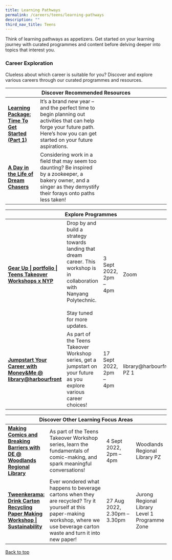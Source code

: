 ```yaml
---
title: Learning Pathways
permalink: /careers/teens/learning-pathways
description: ""
third_nav_title: Teens
---
```

Think of learning pathways as appetizers. Get started on your learning journey with curated programmes and content before delving deeper into topics that interest you.

<h3><b>Career Exploration</b></h3>
Clueless about which career is suitable for you? Discover and explore various careers through our curated programmes and resources.

<div class="horizontal-scroll margin--bottom--lg">
  <table class="generic-table">
    <thead>
      <tr>
        <th colspan="4" class="is-uppercase has-weight-normal">Discover Recommended Resources</th>
      </tr>
    </thead>
    <tbody>
      <tr>
        <td style="width: 20%;"><a href="/careers/teens/content"  target="_blank"><b>Learning Package: Time To Get Started (Part 1)</b></a></td>
        <td style="width: 40%;">It’s a brand new year – and the perfect time to begin planning out activities that can help forge your future path. Here’s how you can get started on your future aspirations.</td>
        <td style="width: 20%;"> </td>
        <td style="width: 20%;"> </td>
      </tr>
      <tr>
        <td><a href="/careers/teens/content" target="_blank"><b>A Day in the Life of Dream Chasers</b></a></td>
        <td>Considering work in a field that may seem too daunting? Be inspired by a zookeeper, a bakery owner, and a singer as they demystify their forays onto paths less taken!</td>
        <td></td>
        <td></td>
      </tr>
    </tbody>
  </table>
</div>

<div class="horizontal-scroll margin--bottom--lg">
  <table class="generic-table">
    <thead>
      <tr>
        <th colspan="4" class="is-uppercase has-weight-normal ">Explore Programmes</th>
      </tr>
    </thead>
    <tbody>
			<tr>
         <td style="width: 20%;"><a href="https://go.gov.sg/golibrary" target="_blank"><b>Gear Up | portfolio | Teens Takeover Workshops x NYP
</b></a></td>
        <td style="width: 40%;">Drop by and build a strategy towards landing that dream career. This workshop is in collaboration with Nanyang Polytechnic.<br><br>Stay tuned for more updates.</td>
       <td> 3 Sept 2022,<br>2pm – 4pm</td>
        <td> Zoom</td>
			</tr>
						<tr>
         <td style="width: 20%;"><a href="https://go.gov.sg/golibrary" target="_blank"><b>Jumpstart Your Career with Money&Me @ library@harbourfront
</b></a></td>
        <td style="width: 40%;">As part of the Teens Takeover Workshop series, get a jumpstart on your future as you explore various career choices!</td>
       <td> 17 Sept 2022,<br>2pm – 4pm</td>
        <td>library@harbourfront PZ 1</td>
			</tr>
    </tbody>
  </table>
</div>
<div class="horizontal-scroll margin--bottom--lg">
  <table class="generic-table">
    <thead>
      <tr>
        <th class="is-uppercase has-weight-normal" colspan="4">Discover Other Learning Focus Areas</th>
      </tr>
    </thead>
    <tbody>
<tr>
<td style="width: 20%;"><a  target="_blank" href="https://www.eventbrite.sg/e/10-no-nos-in-social-media-marketing-my-digital-life-tickets-384458384377?aff=ebdsoporgprofile">
	<b> Making Comics and Breaking Barriers with DE @ Woodlands Regional Library</b></a></td>
        <td style="width: 40%;"> 
As part of the Teens Takeover Workshop series, learn the fundamentals of comic-making, and spark meaningful conversations!</td>
        <td style="width: 20%;"> 4 Sept 2022,<br>2pm – 4pm</td>
        <td style="width: 20%;"> Woodlands Regional Library PZ</td>
      </tr>
      <tr>
        <td><a target="_blank" href="https://www.eventbrite.sg/e/tweenkerama-drink-carton-recycling-paper-making-workshop-sustainability-tickets-380231511687?aff=ebdsoporgprofile"><b> Tweenkerama: Drink Carton Recycling Paper Making Workshop | Sustainability</b></a></td>
        <td> Ever wondered what happens to beverage cartons when they are recycled? Try it yourself at this paper-making workshop, where we use beverage carton waste and turn it into new paper!</td>
        <td> 27 Aug 2022,<br>2.30pm – 3.30pm</td>
        <td> Jurong Regional Library Level 1 Programme Zone</td>
      </tr>
    </tbody>
  </table>
</div>
<p class="has-text-right margin--top--xl"><a href="#main-content">Back to top</a></p>
